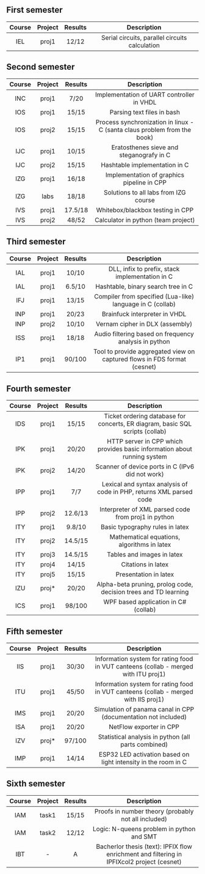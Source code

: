 ## First semester

| **Course** | **Project** | **Results** |                 **Description**                |
|:----------:|:-----------:|:-----------:|:----------------------------------------------:|
|     IEL    |    proj1    |    12/12    | Serial circuits, parallel circuits calculation |

## Second semester

| **Course** | **Project** | **Results** |                              **Description**                             |
|:----------:|:-----------:|:-----------:|:------------------------------------------------------------------------:|
|     INC    |    proj1    |     7/20    |                 Implementation of UART controller in VHDL                |
|     IOS    |    proj1    |    15/15    |                        Parsing text files in bash                        |
|     IOS    |    proj2    |    15/15    | Process synchronization in linux - C (santa claus problem from the book) |
|     IJC    |    proj1    |    10/15    |                 Eratosthenes sieve and steganografy in C                 |
|     IJC    |    proj2    |    15/15    |                       Hashtable implementation in C                      |
|     IZG    |    proj1    |    16/18    |                Implementation of graphics pipeline in CPP                |
|     IZG    |     labs    |    18/18    |                   Solutions to all labs from IZG course                  |
|     IVS    |    proj1    |   17.5/18   |                     Whitebox/blackbox testing in CPP                     |
|     IVS    |    proj2    |    48/52    |                    Calculator in python (team project)                   |

## Third semester

| **Course** | **Project** | **Results** |                              **Description**                             |
|:----------:|:-----------:|:-----------:|:------------------------------------------------------------------------:|
|     IAL    |    proj1    |    10/10    |              DLL, infix to prefix, stack implementation in C             |
|     IAL    |    proj1    |    6.5/10   |                    Hashtable, binary search tree in C                    |
|     IFJ    |    proj1    |    13/15    |         Compiler from specified (Lua-like) language in C (collab)        |
|     INP    |    proj1    |    20/23    |                       Brainfuck interpreter in VHDL                      |
|     INP    |    proj2    |    10/10    |                      Vernam cipher in DLX (assembly)                     |
|     ISS    |    proj1    |    18/18    |           Audio filtering based on frequency analysis in python          |
|     IP1    |    proj1    |    90/100   | Tool to provide aggregated view on captured flows in FDS format (cesnet) |

## Fourth semester

| **Course** | **Project** | **Results** |                                **Description**                                |
|:----------:|:-----------:|:-----------:|:-----------------------------------------------------------------------------:|
|     IDS    |    proj1    |    15/15    | Ticket ordering database for concerts, ER diagram, basic SQL scripts (collab) |
|     IPK    |    proj1    |    20/20    |    HTTP server in CPP which provides basic information about running system   |
|     IPK    |    proj2    |    14/20    |                Scanner of device ports in C (IPv6 did not work)               |
|     IPP    |    proj1    |     7/7     |      Lexical and syntax analysis of code in PHP, returns XML parsed code      |
|     IPP    |    proj2    |   12.6/13   |              Interpreter of XML parsed code from proj1 in python              |
|     ITY    |    proj1    |    9.8/10   |                        Basic typography rules in latex                        |
|     ITY    |    proj2    |   14.5/15   |                  Mathematical equations, algorithms in latex                  |
|     ITY    |    proj3    |   14.5/15   |                           Tables and images in latex                          |
|     ITY    |    proj4    |    14/15    |                               Citations in latex                              |
|     ITY    |    proj5    |    15/15    |                             Presentation in latex                             |
|     IZU    |    proj*    |    20/20    |        Alpha-beta pruning, prolog code, decision trees and TD learning        |
|     ICS    |    proj1    |    98/100   |                      WPF based application in C# (collab)                     |

## Fifth semester

| **Course** | **Project** | **Results** |                                   **Description**                                   |
|:----------:|:-----------:|:-----------:|:-----------------------------------------------------------------------------------:|
|     IIS    |    proj1    |    30/30    | Information system for rating food in VUT canteens (collab - merged with ITU proj1) |
|     ITU    |    proj1    |    45/50    | Information system for rating food in VUT canteens (collab - merged with IIS proj1) |
|     IMS    |    proj1    |    20/20    |            Simulation of panama canal in CPP (documentation not included)           |
|     ISA    |    proj1    |    20/20    |                               NetFlow exporter in CPP                               |
|     IZV    |    proj*    |    97/100   |                 Statistical analysis in python (all parts combined)                 |
|     IMP    |    proj1    |    14/14    |            ESP32 LED activation based on light intensity in the room in C           |

## Sixth semester

| **Course** | **Project** | **Results** |                                       **Description**                                      |
|:----------:|:-----------:|:-----------:|:------------------------------------------------------------------------------------------:|
|     IAM    |    task1    |    15/15    |                     Proofs in number theory (probably not all included)                    |
|     IAM    |    task2    |    12/12    |                          Logic: N-queens problem in python and SMT                         |
|     IBT    |      -      |      A      | Bacherlor thesis (text): IPFIX flow enrichment and filtering in IPFIXcol2 project (cesnet) |